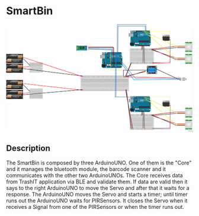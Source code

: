 # SmartBin
 
![](https://github.com/williampaciaroni/SmartBin/blob/master/TrashIT_bb.png)

## Description ##
The SmartBin is composed by three ArduinoUNO.
One of them is the "Core" and it manages the bluetooth module, the barcode scanner and it communicates with the other two ArduinoUNOs.
The Core receives data from TrashIT application via BLE and validate them. If data are valid then it says to the right ArduinoUNO to move the Servo and after that it waits for a response. The ArduinoUNO moves the Servo and starts a timer; until timer runs out the ArduinoUNO waits for PIRSensors. It closes the Servo when it receives a Signal from one of the PIRSensors or when the timer runs out.